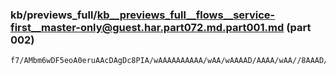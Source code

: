 ### kb/previews_full/kb__previews_full__flows__service-first__master-only@guest.har.part072.md.part001.md (part 002)

```md
f7/AMbm6wDF5eoA0eruAAcDAgDc8PIA/wAAAAAAAAAA/wAA/wAAAAD/AAAA/wAA//8AAAD/AAAAAAAA/wAAAAD/AQD//wA
```

```
